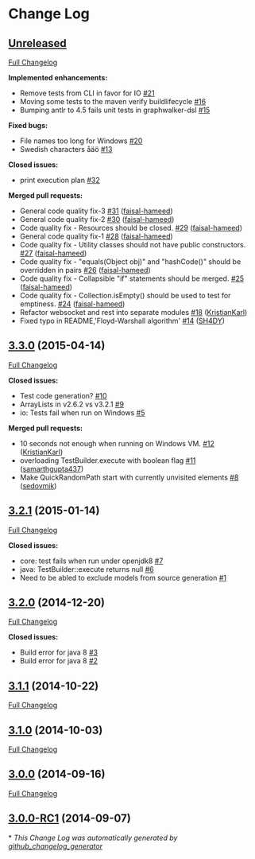 # Change Log

## [Unreleased](https://github.com/GraphWalker/graphwalker-project/tree/HEAD)

[Full Changelog](https://github.com/GraphWalker/graphwalker-project/compare/3.3.0...HEAD)

**Implemented enhancements:**

- Remove tests from CLI in favor for IO [\#21](https://github.com/GraphWalker/graphwalker-project/issues/21)
- Moving some tests to the maven verify buildlifecycle  [\#16](https://github.com/GraphWalker/graphwalker-project/issues/16)
- Bumping antlr to 4.5 fails unit tests in graphwalker-dsl [\#15](https://github.com/GraphWalker/graphwalker-project/issues/15)

**Fixed bugs:**

- File names too long for Windows [\#20](https://github.com/GraphWalker/graphwalker-project/issues/20)
- Swedish characters åäö [\#13](https://github.com/GraphWalker/graphwalker-project/issues/13)

**Closed issues:**

- print execution plan [\#32](https://github.com/GraphWalker/graphwalker-project/issues/32)

**Merged pull requests:**

- General code quality fix-3 [\#31](https://github.com/GraphWalker/graphwalker-project/pull/31) ([faisal-hameed](https://github.com/faisal-hameed))
- General code quality fix-2 [\#30](https://github.com/GraphWalker/graphwalker-project/pull/30) ([faisal-hameed](https://github.com/faisal-hameed))
- Code quality fix - Resources should be closed. [\#29](https://github.com/GraphWalker/graphwalker-project/pull/29) ([faisal-hameed](https://github.com/faisal-hameed))
- General code quality fix-1 [\#28](https://github.com/GraphWalker/graphwalker-project/pull/28) ([faisal-hameed](https://github.com/faisal-hameed))
- Code quality fix - Utility classes should not have public constructors. [\#27](https://github.com/GraphWalker/graphwalker-project/pull/27) ([faisal-hameed](https://github.com/faisal-hameed))
- Code quality fix - "equals\(Object obj\)" and "hashCode\(\)" should be overridden in pairs [\#26](https://github.com/GraphWalker/graphwalker-project/pull/26) ([faisal-hameed](https://github.com/faisal-hameed))
- Code quality fix - Collapsible "if" statements should be merged.  [\#25](https://github.com/GraphWalker/graphwalker-project/pull/25) ([faisal-hameed](https://github.com/faisal-hameed))
- Code quality fix - Collection.isEmpty\(\) should be used to test for emptiness. [\#24](https://github.com/GraphWalker/graphwalker-project/pull/24) ([faisal-hameed](https://github.com/faisal-hameed))
- Refactor websocket and rest into separate  modules [\#18](https://github.com/GraphWalker/graphwalker-project/pull/18) ([KristianKarl](https://github.com/KristianKarl))
- Fixed typo in README,'Floyd-Warshall algorithm' [\#14](https://github.com/GraphWalker/graphwalker-project/pull/14) ([SH4DY](https://github.com/SH4DY))

## [3.3.0](https://github.com/GraphWalker/graphwalker-project/tree/3.3.0) (2015-04-14)
[Full Changelog](https://github.com/GraphWalker/graphwalker-project/compare/3.2.1...3.3.0)

**Closed issues:**

- Test code generation? [\#10](https://github.com/GraphWalker/graphwalker-project/issues/10)
- ArrayLists in v2.6.2 vs v3.2.1 [\#9](https://github.com/GraphWalker/graphwalker-project/issues/9)
- io: Tests fail when run on Windows [\#5](https://github.com/GraphWalker/graphwalker-project/issues/5)

**Merged pull requests:**

- 10 seconds not enough when running on Windows VM. [\#12](https://github.com/GraphWalker/graphwalker-project/pull/12) ([KristianKarl](https://github.com/KristianKarl))
- overloading TestBuilder.execute with boolean flag [\#11](https://github.com/GraphWalker/graphwalker-project/pull/11) ([samarthgupta437](https://github.com/samarthgupta437))
- Make QuickRandomPath start with currently unvisited elements [\#8](https://github.com/GraphWalker/graphwalker-project/pull/8) ([sedovmik](https://github.com/sedovmik))

## [3.2.1](https://github.com/GraphWalker/graphwalker-project/tree/3.2.1) (2015-01-14)
[Full Changelog](https://github.com/GraphWalker/graphwalker-project/compare/3.2.0...3.2.1)

**Closed issues:**

- core: test fails when run under openjdk8 [\#7](https://github.com/GraphWalker/graphwalker-project/issues/7)
- java: TestBuilder::execute returns null [\#6](https://github.com/GraphWalker/graphwalker-project/issues/6)
- Need to be abled to exclude models from source generation [\#1](https://github.com/GraphWalker/graphwalker-project/issues/1)

## [3.2.0](https://github.com/GraphWalker/graphwalker-project/tree/3.2.0) (2014-12-20)
[Full Changelog](https://github.com/GraphWalker/graphwalker-project/compare/3.1.1...3.2.0)

**Closed issues:**

- Build error for java 8 [\#3](https://github.com/GraphWalker/graphwalker-project/issues/3)
- Build error for java 8 [\#2](https://github.com/GraphWalker/graphwalker-project/issues/2)

## [3.1.1](https://github.com/GraphWalker/graphwalker-project/tree/3.1.1) (2014-10-22)
[Full Changelog](https://github.com/GraphWalker/graphwalker-project/compare/3.1.0...3.1.1)

## [3.1.0](https://github.com/GraphWalker/graphwalker-project/tree/3.1.0) (2014-10-03)
[Full Changelog](https://github.com/GraphWalker/graphwalker-project/compare/3.0.0...3.1.0)

## [3.0.0](https://github.com/GraphWalker/graphwalker-project/tree/3.0.0) (2014-09-16)
[Full Changelog](https://github.com/GraphWalker/graphwalker-project/compare/3.0.0-RC1...3.0.0)

## [3.0.0-RC1](https://github.com/GraphWalker/graphwalker-project/tree/3.0.0-RC1) (2014-09-07)


\* *This Change Log was automatically generated by [github_changelog_generator](https://github.com/skywinder/Github-Changelog-Generator)*